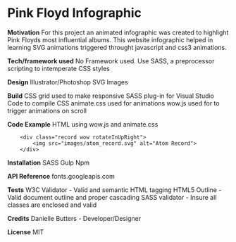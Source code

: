# Pink Floyd Infographic

**Motivation**
For this project an animated infographic was created to highlight Pink Floyds most influential albums. This website infographic helped in learning SVG animations triggered throught javascript and css3 animations.

**Tech/framework used**
No Framework used. Use SASS, a preprocessor scripting to intemperate CSS styles

**Design**
Illustrator/Photoshop
SVG Images

**Build**
CSS grid used to make responsive
SASS plug-in for Visual Studio Code to compile CSS
animate.css used for animations
wow.js used for to trigger animations on scroll

**Code Example**
HTML using wow.js and animate.css
```
    <div class="record wow rotateInUpRight">
		<img src="images/atom_record.svg" alt="Atom Record">
	</div>
```

**Installation**
SASS
Gulp
Npm

**API Reference** 
fonts.googleapis.com 

**Tests**
W3C Validator - Valid and semantic HTML tagging
HTML5 Outline - Valid document outline and proper cascading
SASS validator - Insure all classes are enclosed and valid

**Credits**
Danielle Butters - Developer/Designer

**License**
MIT

